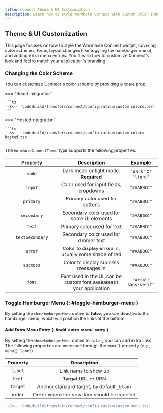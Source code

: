 ```yaml
---
title: Connect Theme & UI Customization
description: Learn how to style Wormhole Connect with custom color schemes, fonts, layouts, and menus for a streamlined user experience.
---
```


## Theme & UI Customization

This page focuses on how to style the Wormhole Connect widget, covering color schemes, fonts, layout changes (like toggling the hamburger menu), and adding extra menu entries. You'll learn how to customize Connect's look and feel to match your application's branding.

### Changing the Color Scheme

You can customize Connect's color scheme by providing a `theme` prop.

=== "React integration"

    ```ts
    --8<-- 'code/build/transfers/connect/configuration/custom-colors.tsx'
    ```

=== "Hosted integration"

    ```ts
    --8<-- 'code/build/transfers/connect/configuration/custom-colors-hosted.tsx'
    ```

The `WormholeConnectTheme` type supports the following properties:

| <div style="width:10em">Property</div> |                              Description                              |        Example        |
|:--------------------------------------:|:---------------------------------------------------------------------:|:---------------------:|
|                 `mode`                 |                 Dark mode or light mode. **Required**                 | `"dark"` or `"light"` |
|                `input`                 |                Color used for input fields, dropdowns                 |      `"#AABBCC"`      |
|               `primary`                |                    Primary color used for buttons                     |      `"#AABBCC"`      |
|              `secondary`               |               Secondary color used for some UI elements               |      `"#AABBCC"`      |
|                 `text`                 |                      Primary color used for text                      |      `"#AABBCC"`      |
|            `textSecondary`             |                 Secondary color used for dimmer text                  |      `"#AABBCC"`      |
|                `error`                 |         Color to display errors in, usually some shade of red         |      `"#AABBCC"`      |
|               `success`                |                 Color to display success messages in                  |      `"#AABBCC"`      |
|                 `font`                 | Font used in the UI, can be custom font available in your application | `"Arial; sans-serif"` |

### Toggle Hamburger Menu {: #toggle-hamburger-menu }

By setting the `showHamburgerMenu` option to **false**, you can deactivate the hamburger menu, which will position the links at the bottom.

#### Add Extra Menu Entry {: #add-extra-menu-entry }

By setting the `showHamburgerMenu` option to `false,` you can add extra links. The following properties are accessed through the `menu[]` property (e.g., `menu[].label`):

| Property |                 Description                 |
|:--------:|:-------------------------------------------:|
| `label`  |            Link name to show up             |
|  `href`  |              Target URL or URN              |
| `target` | Anchor standard target, by default `_blank` |
| `order`  | Order where the new item should be injected |

```jsx
--8<-- 'code/build/transfers/connect/configuration/custom-menu.jsx'
```
